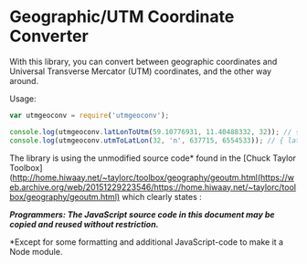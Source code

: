 # Geographic/UTM Coordinate Converter

With this library, you can convert between geographic coordinates and Universal Transverse Mercator (UTM) coordinates, and the other way around.

Usage:

```javascript
var utmgeoconv = require('utmgeoconv');

console.log(utmgeoconv.latLonToUtm(59.10776931, 11.40488332, 32)); // { x: 637715, y: 6554533 }
console.log(utmgeoconv.utmToLatLon(32, 'n', 637715, 6554533)); // { lat: 59.107769, lon: 11.404883 }
```
The library is using the unmodified source code* found in the [Chuck Taylor Toolbox](http://home.hiwaay.net/~taylorc/toolbox/geography/geoutm.html(https://web.archive.org/web/20151229223546/https://home.hiwaay.net/~taylorc/toolbox/geography/geoutm.html) which clearly states :

***Programmers: The JavaScript source code in this document may be copied and reused without restriction.***

*Except for some formatting and additional JavaScript-code to make it a Node module. 
